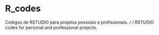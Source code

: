 # R_codes
Códigos de RSTUDIO para projetos pessoais e profissionais.     / /      RSTUDIO codes for personal and professional projects.                                                                
